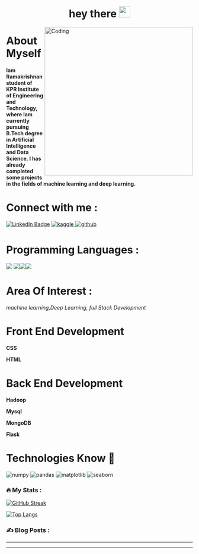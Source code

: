 <h1 align=center>
  hey there
  <img src="https://media.giphy.com/media/hvRJCLFzcasrR4ia7z/giphy.gif" width="30px"/>
</h1>
<img align="right" alt="Coding" width="400" src="https://miro.medium.com/max/1360/0*7Q3yvSIv_t0ioJ-Z.gif">

<h1>About Myself</h1>
<h4>Iam Ramakrishnan student of KPR Institute of Engineering and Technology, where Iam currently pursuing  B.Tech degree in Artificial Intelligence and Data Science. I has already completed some projects in the fields of machine learning and deep learning.</h4>






<h1>Connect with me :</h1>
<div id="Badges">
  <a href="https://www.linkedin.com/in/ramakrishnan-senapathi-5b6647229/"> <img src="https://img.shields.io/badge/LinkedIn-blue?style=for-the-badge&logo=linkedin&logoColor=white" alt="LinkedIn Badge"/></a>
<a href="https://www.kaggle.com/rocky005" target="_blank">
<img src=https://img.shields.io/badge/kaggle-%232E87FB.svg?&style=for-the-badge&logo=kaggle&logoColor=white alt=kaggle style="margin-bottom: 5px;" />
</a> 
<a href="https://github.com/RamakrishnanSenapathi" target="_blank">
<img src=https://img.shields.io/badge/github-%2324292e.svg?&style=for-the-badge&logo=github&logoColor=white alt=github style="margin-bottom: 5px;" />
</a>
</div>
<img src="https://komarev.com/ghpvc/?username=RamakrishnanSenapathi&style=flat-square&color=blue" alt=""/>
<h1>Programming Languages :</h2>
<img src="https://img.shields.io/badge/advanced-java-green"</> <img src="https://img.shields.io/badge/advanced-python-blue"</><img src="https://img.shields.io/badge/code-c-green"</><img src="https://img.shields.io/badge/code-javaScript-green"</>

<h1>Area Of Interest :</h1>
 <i>machine learning,Deep Learning, full Stack Development</i>
<h1> Front End Development</h1>
<p><b>CSS</b></P>
<p><b>HTML</b></p>
<h1> Back End Development</h1>
<p><b>Hadoop</b></p>
<p><b>Mysql</b></p>
<p><b>MongoDB</b></p>
<p><b>Flask</b></p>

<h1>Technologies Know 🎯</h1>
<div>
  
 ![numpy](https://user-images.githubusercontent.com/107131277/211266513-b7faefb9-f0af-4c0d-9e6a-e993ccb51edf.svg)
  ![pandas](https://user-images.githubusercontent.com/107131277/211266641-edd5467d-4e87-4d83-b89d-ae6ed52fedba.svg)
  ![matplotlib](https://user-images.githubusercontent.com/107131277/211266773-d4611e67-7414-41a6-8f96-3fe0e602b58a.svg)
  ![seaborn](https://user-images.githubusercontent.com/107131277/211266905-5fc539e2-28fb-44dc-9714-0c4d2ed7eb3f.svg)
</div>



### :fire: My Stats :
[![GitHub Streak](http://github-readme-streak-stats.herokuapp.com?user=RamakrishnanSenapathi&theme=dark&background=000000)](https://git.io/streak-stats)

[![Top Langs](https://github-readme-stats.vercel.app/api/top-langs/?username=RamakrishnanSenapathi&layout=compact&theme=vision-friendly-dark)](https://github.com/anuraghazra/github-readme-stats)

### :writing_hand: Blog Posts :
---
<!-- BLOG-POST-LIST:START -->
<!-- BLOG-POST-LIST:END -->
---

